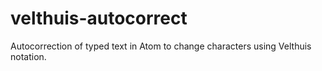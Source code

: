 # velthuis-autocorrect
Autocorrection of typed text in Atom to change characters using Velthuis notation.
